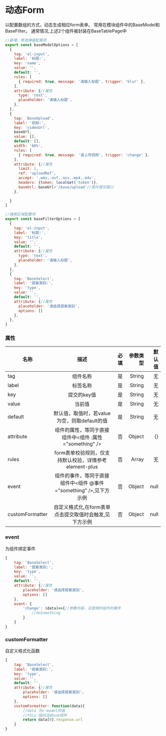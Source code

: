 # 动态Form
以配置数组的方式，动态生成相应form表单。
常用在模块组件中的BaseModel和BaseFilter。
通常情况,上述2个组件被封装在BaseTablePage中
```javascript
//新增、修改弹窗配置项
export const baseModelOptions = [
  {
    tag: 'el-input',
    label: '标题:',
    key: 'name',
    value: '',
    default: '',
    rules: [
      { required: true, message: '请输入标题', trigger: 'blur' },
    ],
    attribute: {//属性
      type: 'text',
      placeholder: '请输入标题',
    },
  },
  {
    tag: 'BaseUpload',
    label: '视频:',
    key: 'videoUrl',
    baseUrl,
    value: [],
    default: [],
    width: '60%',
    rules: [
      { required: true, message: '请上传视频', trigger: 'change' },
    ],
    attribute: {//属性
      limit: 1,
      ref: 'uploadRef',
      accept: '.wmv,.asf,.asx,.mp4,.m4v',
      headers: {token: localGet('token')},
      baseUrl: baseUrl+'/base/upload'//图片提交接口
    },
    
  }
]

//搜索区域配置项
export const baseFilterOptions = [
  {
    tag: 'el-input',
    label: '标题:',
    key: 'title',
    value: '',
    default: '',
    attribute: {//属性
      type: 'text',
      placeholder: '请输入标题',
    },
  },
  {
    tag: 'BaseSelect',
    label: '提案类别:',
    key: 'type',
    value: '',
    default: '',
    attribute: {//属性
      placeholder: '请选择提案类别',
      options: []
    },
  },
]
```

### 属性
| 名称              |                                     描述                                     | 必填 | 参数类型 | 默认值 |
| ----------------- | :--------------------------------------------------------------------------: | ---: | ------: | ----: |
| tag               |                                组件名称                                   |   是 |    String | 无 |
| label             |                                标签名称                                   |   是 |    String | 无 |
| key               |                                提交的key值                                 |   是 |    String | 无 |
| value             |                                当前值                                      |   是 |    String | 无 |
| default           |              默认值，取值时，若value为空，则取default的值                     |   是 |    String | 无 |
| attribute         |              组件的属性，等同于直接组件中<组件 :属性="something" />            |   否 |   Object | {} |
| rules             |              form表单校验规则，仅支持默认校验，详情参考element-plus            |   否 |   Array  | 无 |
| event             |              组件的事件，等同于直接组件中<组件 @事件="something" />,见下方示例  |   否 |   Object | null |
| customFormatter   |              自定义格式化,在form表单点击提交取值时会触发,见下方示例             |   否 |   Object | null |


### event
为组件绑定事件
```javascript
{
    tag: 'BaseSelect',
    label: '提案类别:',
    key: 'type',
    value: '',
    default: '',
    attribute: {//属性
        placeholder: '请选择提案类别',
        options: []
    },
    event: {
        'change': (data)=>{//参数内容，见使用的组件的事件
            //doSomething
        }
    }
}
```
### customFormatter
自定义格式化函数
```javascript
{
    tag: 'BaseSelect',
    label: '提案类别:',
    key: 'type',
    value: '',
    default: '',
    attribute: {//属性
        placeholder: '请选择提案类别',
        options: []
    },
    customFormatter: function(data){
        //data 为v-model的值
        //this 指向当前vue组件
        return data[0].response.url
    }
}
```